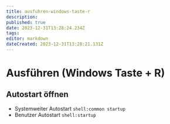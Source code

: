 ```yaml
---
title: ausfuhren-windows-taste-r
description: 
published: true
date: 2023-12-31T13:28:24.234Z
tags: 
editor: markdown
dateCreated: 2023-12-31T13:28:21.131Z
---
```


# Ausführen (Windows Taste + R)

## <span id="bkmrk-"></span><span class="mw-headline" id="bkmrk-autostart-%C3%B6ffnen-1">Autostart öffnen</span>

- Systemweiter Autostart `shell:common startup`
- Benutzer Autostart `shell:startup`